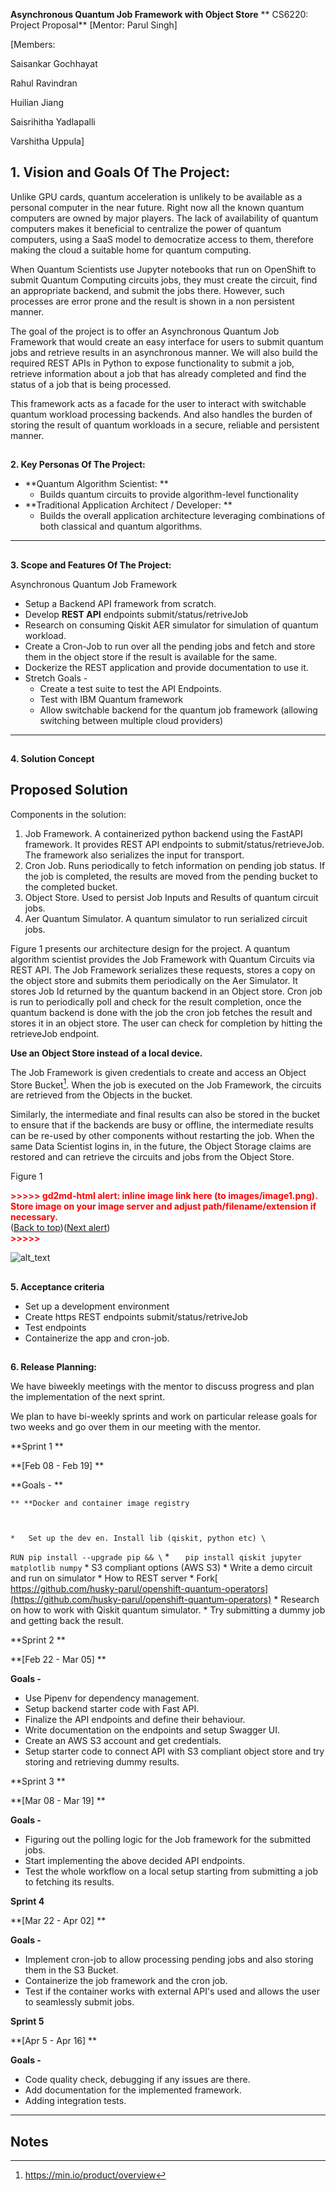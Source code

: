 **Asynchronous Quantum Job Framework with Object Store**
** CS6220: Project Proposal**
 [Mentor: Parul Singh]

[Members: 

Saisankar Gochhayat

Rahul Ravindran

Huilian Jiang

Saisrihitha Yadlapalli

Varshitha Uppula]


## **1. Vision and Goals Of The Project:**

Unlike GPU cards, quantum acceleration is unlikely to be available as a personal computer in the near future. Right now all the known quantum computers are owned by major players. The lack of availability of quantum computers makes it beneficial to centralize the power of quantum computers, using a SaaS model to democratize access to them, therefore making the cloud a suitable home for quantum computing.

 When Quantum  Scientists use Jupyter notebooks that run on OpenShift to submit Quantum Computing circuits jobs, they must create the circuit, find an appropriate backend, and submit the jobs there.  However, such processes are error prone and the result is shown in a non persistent manner. 

The goal of the project is to offer an Asynchronous Quantum Job Framework that would create an easy interface for users to submit quantum jobs and retrieve results in an asynchronous manner. We will also build the required REST APIs in Python to expose functionality to submit a job, retrieve information about a job that has already completed and find the status of a job that is being processed.

This framework acts as a facade for the user to interact with switchable quantum workload processing backends. And also handles the burden of storing the result of quantum workloads in a secure, reliable and persistent manner. 


## 
**2. Key Personas Of The Project:**



*   **Quantum Algorithm Scientist:  **
    *   Builds quantum circuits to provide algorithm-level functionality
*   **Traditional Application Architect / Developer:  **
    *   Builds the overall application architecture leveraging combinations of both classical and quantum algorithms. 



---



## 
**3. Scope and Features Of The Project:**

Asynchronous Quantum Job Framework



*   Setup a Backend API framework from scratch. 
*   Develop **REST API** endpoints submit/status/retriveJob
*   Research on consuming Qiskit AER simulator for simulation of quantum workload.
*   Create a Cron-Job to run over all the pending jobs and fetch and store them in the object store if the result is available for the same.
*   Dockerize the REST application and provide documentation to use it.
*   Stretch Goals - 
    *   Create a test suite to test the API Endpoints.
    *   Test with IBM Quantum framework
    *   Allow switchable backend for the quantum job framework (allowing switching between multiple cloud providers) 



---



## 
**4. Solution Concept**


## Proposed Solution

Components in the solution:



1. Job Framework. A containerized python backend using the FastAPI framework. It provides REST API endpoints to submit/status/retrieveJob. The framework also serializes the input for transport. 
2. Cron Job. Runs periodically to fetch information on pending job status. If the job is completed, the results are moved from the pending bucket to the completed bucket.
3. Object Store. Used to persist Job Inputs and Results of quantum circuit jobs.
4. Aer Quantum Simulator. A quantum simulator to run serialized circuit jobs.

Figure 1 presents our architecture design for the project. A quantum algorithm scientist provides the Job Framework with Quantum Circuits via REST API. The Job Framework serializes these requests, stores a copy on the object store and submits them periodically on the Aer Simulator. It stores Job Id returned by the quantum backend in an Object store. Cron job is run to  periodically poll and check for the result completion, once the quantum backend is done with the job the cron job fetches the result and stores it in an object store. The user can check for completion by hitting the retrieveJob endpoint. 

**Use an Object Store instead of a local device.**

The Job Framework is given credentials to create and access an Object Store Bucket[^1]. When the job is executed on the Job Framework, the circuits are retrieved from the Objects in the bucket.

Similarly, the intermediate and final results can also be stored in the bucket to ensure that if the backends are busy or offline, the intermediate results can be re-used by other components without restarting the job. When the same Data Scientist logins in, in the future, the Object Storage claims are restored and can retrieve the circuits and jobs from the Object Store.

Figure 1



<p id="gdcalert1" ><span style="color: red; font-weight: bold">>>>>>  gd2md-html alert: inline image link here (to images/image1.png). Store image on your image server and adjust path/filename/extension if necessary. </span><br>(<a href="#">Back to top</a>)(<a href="#gdcalert2">Next alert</a>)<br><span style="color: red; font-weight: bold">>>>>> </span></p>


![alt_text](images/image1.png "image_tooltip")



## 
**5. Acceptance criteria**



*   Set up a development environment
*   Create https REST endpoints submit/status/retriveJob
*   Test endpoints
*   Containerize the app and cron-job.

## 
**6. Release Planning:**


We have biweekly meetings with the mentor to discuss progress and plan the implementation of the next sprint. 

We plan to have bi-weekly sprints and work on particular release goals for two weeks and go over them in our meeting with the mentor. 

**Sprint 1 **

**[Feb 08 - Feb 19] **

**Goals - **


    ** **Docker and container image registry



    *   Set up the dev en. Install lib (qiskit, python etc) \
`RUN pip install --upgrade pip && \`
    *   `   pip install qiskit jupyter matplotlib numpy`
    *   S3 compliant options (AWS S3)
    *   Write a demo circuit and run on simulator
    *   How to REST server 
    *   Fork[ https://github.com/husky-parul/openshift-quantum-operators](https://github.com/husky-parul/openshift-quantum-operators)
    *   Research on how to work with Qiskit quantum simulator.
    *   Try submitting a dummy job and getting back the result. 

**Sprint 2 **

**[Feb 22 - Mar 05] **

**Goals -**



*   Use Pipenv for dependency management. 
*   Setup backend starter code with Fast API. 
*   Finalize the API endpoints and define their behaviour. 
*   Write documentation on the endpoints and setup Swagger UI. 
*   Create an AWS S3 account and get credentials. 
*   Setup starter code to connect API with S3 compliant object store and try storing and retrieving dummy results. 

**Sprint 3 **

**[Mar 08 - Mar 19] **

**Goals -**



*   Figuring out the polling logic for the Job framework for the submitted jobs. 
*   Start implementing the above decided API endpoints.
*   Test the whole workflow on a local setup starting from submitting a job to fetching its results. 

**Sprint 4**

**[Mar 22 - Apr 02] **

**Goals -**



*   Implement cron-job to allow processing pending jobs and also storing them in the S3 Bucket. 
*   Containerize the job framework and the cron job. 
*   Test if the container works with external API's used and allows the user to seamlessly submit jobs. 

**Sprint 5**

**[Apr 5 - Apr 16] **

**Goals -**



*   Code quality check, debugging if any issues are there. 
*   Add documentation for the implemented framework.
*   Adding integration tests.



---



<!-- Footnotes themselves at the bottom. -->
## Notes

[^1]:
    https://min.io/product/overview

